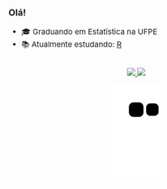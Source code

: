<div style='font-size: 15px'>

### Olá! 
- 🎓 Graduando em Estatística na UFPE
- 📚 Atualmente estudando: [R](https://github.com/vitornegromonte?tab=repositories&q=&type=&language=r&sort=) <!--e [Python](https://)-->
##
<div align='center'>
<a href="https://github.com/vitornegromonte">
  <img height="150em" src="https://github-readme-stats.vercel.app/api?username=vitornegromonte&show_icons=true&theme=github_dark&hide_border=true&include_all_commits=true&count_private=true"/>
  <img height="150em" src="https://github-readme-stats.vercel.app/api/top-langs/?username=vitornegromonte&layout=compact&langs_count=7&theme=github_dark&hide_border=true"/>

  ![Snake animation](https://github.com/vitornegromonte/vitornegromonte/blob/output/github-contribution-grid-snake.svg)
</a>
</div>

<!--
<details style='font-size: 15px'><summary>Mais detalhes: </summary>
<blockquote>

#### Linguagens de programação: 
[![Python](https://img.shields.io/badge/Python-0D1117?style=for-the-badge&logo=Python&logoColor=0D1117&labelColor=white)]()
[![R](https://img.shields.io/badge/R-0D1117?style=for-the-badge&logo=R&logoColor=0D1117&labelColor=white)]()
[![C](https://img.shields.io/badge/C-0D1117?style=for-the-badge&logo=C&logoColor=0D1117&labelColor=white)]()

#### Sistema operacional
[![Linux](https://img.shields.io/badge/Linux-0D1117?style=for-the-badge&logo=Linux&logoColor=0d1117&labelColor=white)]()

#### Plataformas de colaboração e IDEs
[![GitHub](https://img.shields.io/badge/github-0d1117?style=for-the-badge&logo=github&logoColor=0d1117&labelColor=white)]()
[![Git](https://img.shields.io/badge/git-0d1117?style=for-the-badge&logo=git&logoColor=0d1117&labelColor=white)]()
[![Jupyter](https://img.shields.io/badge/jupyter-0D1117?style=for-the-badge&logo=Jupyter&logoColor=0D1117&labelColor=white)]()
[![Pycharm](https://img.shields.io/badge/pycharm-0D1117?style=for-the-badge&logo=pycharm&logoColor=0D1117&labelColor=white)]()
![Visual Studio Code](https://img.shields.io/badge/Visual%20Studio%20Code-0D1117.svg?style=for-the-badge&logo=visual-studio-code&logoColor=0d1117&labelColor=white)
</details></blockquote>
-->
</div>